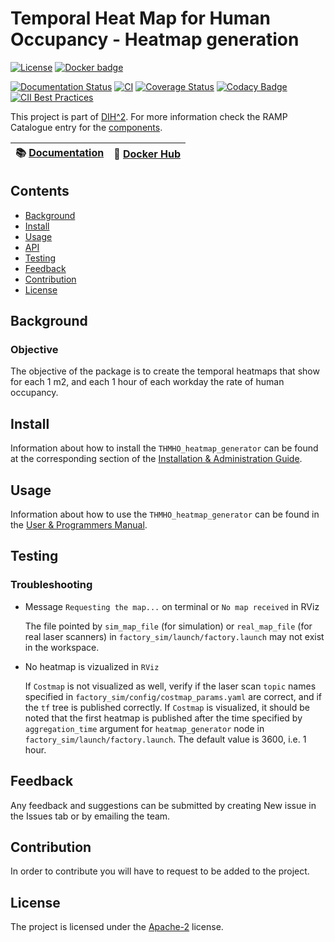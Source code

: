 # Temporal Heat Map for Human Occupancy - Heatmap generation

[![License](https://img.shields.io/badge/License-Apache%202.0-blue.svg)](https://opensource.org/licenses/Apache-2.0)
[![Docker badge](https://img.shields.io/docker/pulls/ramp-eu/TTE.project1.svg)](https://hub.docker.com/r/<org>/<repo>/)
<br/>

[![Documentation Status](https://readthedocs.org/projects/thmho-lidar-node/badge/?version=latest)](https://thmho-heatmap-generator.readthedocs.io/en/latest/?badge=latest)
[![CI](https://github.com/ramp-eu/TTE.project1/workflows/CI/badge.svg)](https://github.com/ramp-eu/TTE.project1/actions?query=workflow%3ACI)
[![Coverage Status](https://coveralls.io/repos/github/ramp-eu/TTE.project1/badge.svg?branch=master)](https://coveralls.io/github/ramp-eu/TTE.project1?branch=master)
[![Codacy Badge](https://app.codacy.com/project/badge/Grade/fce8e4a4dfe140bb9963b88aaf1a2b03)](https://www.codacy.com/gh/ramp-eu/THMHO_heatmap_generator/dashboard?utm_source=github.com&amp;utm_medium=referral&amp;utm_content=ramp-eu/THMHO_heatmap_generator&amp;utm_campaign=Badge_Grade)
[![CII Best Practices](https://bestpractices.coreinfrastructure.org/projects/5132/badge)](https://bestpractices.coreinfrastructure.org/projects/5132)

This project is part of [DIH^2](http://www.dih-squared.eu/). For more information check the RAMP Catalogue entry for the
[components](https://github.com/ramp-eu).

| :books: [Documentation](https://thmho-lidar-node.readthedocs.io/en/latest/README.html) | :whale: [Docker Hub](https://hub.docker.com) |
| --------------------------------------------- | ------------------------------------------------------------- |

## Contents

-   [Background](#background)
-   [Install](#install)
-   [Usage](#usage)
-   [API](#api)
-   [Testing](#testing)
-   [Feedback](#feedback)
-   [Contribution](#contribution)
-   [License](#license)

## Background
### Objective
The objective of the package is to create the temporal heatmaps that show for each 1 m2, and each 1 hour of each workday the rate of human occupancy.

## Install

Information about how to install the `THMHO_heatmap_generator` can be found at the corresponding section of the [Installation & Administration Guide](docs/installationguide.md).

## Usage

Information about how to use the `THMHO_heatmap_generator` can be found in the [User & Programmers Manual](docs/usermanual.md).

## Testing

### Troubleshooting

- Message `Requesting the map...` on terminal or `No map received` in RViz

    The file pointed by `sim_map_file` (for simulation) or `real_map_file` (for real laser scanners) in `factory_sim/launch/factory.launch` may not exist in the workspace.

- No heatmap is vizualized in `RViz`

    If `Costmap` is not visualized as well, verify if the laser scan `topic` names specified in `factory_sim/config/costmap_params.yaml` are correct, and if the `tf` tree is published correctly.
    If `Costmap` is visualized, it should be noted that the first heatmap is published after the time specified by `aggregation_time` argument for `heatmap_generator` node in `factory_sim/launch/factory.launch`. The default value is 3600, i.e. 1 hour. 


## Feedback

Any feedback and suggestions can be submitted by creating New issue in the Issues tab or by emailing the team.

## Contribution

In order to contribute you will have to request to be added to the project.

## License

The project is licensed under the [Apache-2](https://opensource.org/licenses/Apache-2.0) license.
